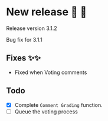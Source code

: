 # New release 🎉 🎉

Release version 3.1.2

Bug fix for 3.1.1

## Fixes ✨✨

- Fixed when Voting comments

## Todo

- [x] Complete `Comment Grading` function.
- [ ] Queue the voting process